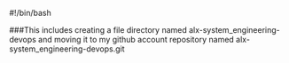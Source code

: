 #!/bin/bash

###This includes creating a file directory named alx-system_engineering-devops and moving it to my github account repository named alx-system_engineering-devops.git